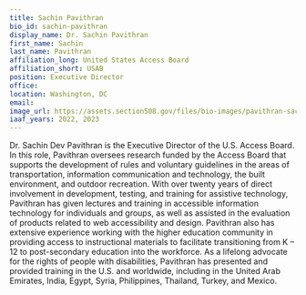 ```yaml
---
title: Sachin Pavithran
bio_id: sachin-pavithran
display_name: Dr. Sachin Pavithran
first_name: Sachin
last_name: Pavithran
affiliation_long: United States Access Board
affiliation_short: USAB
position: Executive Director
office: 
location: Washington, DC
email: 
image_url: https://assets.section508.gov/files/bio-images/pavithran-sachin.png
iaaf_years: 2022, 2023
---
```

Dr. Sachin Dev Pavithran is the Executive Director of the U.S. Access Board. In this role, Pavithran oversees research funded by the Access Board that supports the development of rules and voluntary guidelines in the areas of transportation, information communication and technology, the built environment, and outdoor recreation. With over twenty years of direct involvement in development, testing, and training for assistive technology, Pavithran has given lectures and training in accessible information technology for individuals and groups, as well as assisted in the evaluation of products related to web accessibility and design. Pavithran also has extensive experience working with the higher education community in providing access to instructional materials to facilitate transitioning from K – 12 to post-secondary education into the workforce. As a lifelong advocate for the rights of people with disabilities, Pavithran has presented and provided training in the U.S. and worldwide, including in the United Arab Emirates, India, Egypt, Syria, Philippines, Thailand, Turkey, and Mexico.